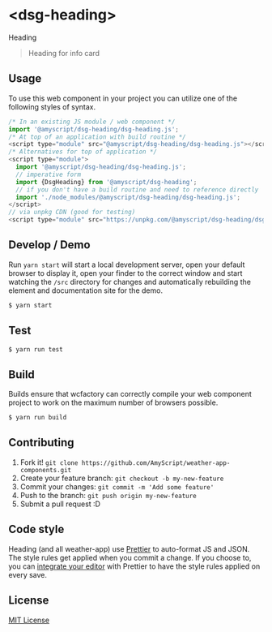 # &lt;dsg-heading&gt;

Heading
> Heading for info card

## Usage
To use this web component in your project you can utilize one of the following styles of syntax.

```js
/* In an existing JS module / web component */
import '@amyscript/dsg-heading/dsg-heading.js';
/* At top of an application with build routine */
<script type="module" src="@amyscript/dsg-heading/dsg-heading.js"></script>
/* Alternatives for top of application */
<script type="module">
  import '@amyscript/dsg-heading/dsg-heading.js';
  // imperative form
  import {DsgHeading} from '@amyscript/dsg-heading';
  // if you don't have a build routine and need to reference directly
  import './node_modules/@amyscript/dsg-heading/dsg-heading.js';
</script>
// via unpkg CDN (good for testing)
<script type="module" src="https://unpkg.com/@amyscript/dsg-heading/dsg-heading.js"></script>
```

## Develop / Demo
Run `yarn start` will start a local development server, open your default browser to display it, open your finder to the correct window and start watching the `/src` directory for changes and automatically rebuilding the element and documentation site for the demo.
```bash
$ yarn start
```

## Test

```bash
$ yarn run test
```

## Build
Builds ensure that wcfactory can correctly compile your web component project to
work on the maximum number of browsers possible.
```bash
$ yarn run build
```

## Contributing

1. Fork it! `git clone https://github.com/AmyScript/weather-app-components.git`
2. Create your feature branch: `git checkout -b my-new-feature`
3. Commit your changes: `git commit -m 'Add some feature'`
4. Push to the branch: `git push origin my-new-feature`
5. Submit a pull request :D

## Code style

Heading (and all weather-app) use [Prettier][prettier] to auto-format JS and JSON.  The style rules get applied when you commit a change.  If you choose to, you can [integrate your editor][prettier-ed] with Prettier to have the style rules applied on every save.

[prettier]: https://github.com/prettier/prettier/
[prettier-ed]: https://github.com/prettier/prettier/#editor-integration
[polyserve]: https://github.com/Polymer/polyserve
[web-component-tester]: https://github.com/Polymer/web-component-tester

## License
[MIT License](http://opensource.org/licenses/MIT)